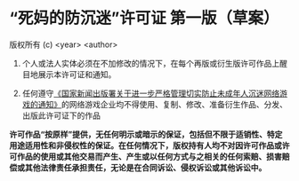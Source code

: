 # “死妈的防沉迷”许可证 第一版（草案）

版权所有 (c) \<year\> \<author\>

1. 个人或法人实体必须在不加修改的情况下，在每个再版或衍生版许可作品上醒目地展示本许可证和通知。

2. 任何遵守[《国家新闻出版署关于进一步严格管理切实防止未成年人沉迷网络游戏的通知》](https://www.nppa.gov.cn/nppa/contents/279/98792.shtml)的网络游戏企业均不得使用、复制、修改、准备衍生作品、分发、出版此许可证下的作品

**许可作品“按原样”提供，无任何明示或暗示的保证，包括但不限于适销性、特定用途适用性和非侵权性的保证。在任何情况下，版权持有人均不对因许可作品或许可作品的使用或其他交易而产生、产生或以任何方式与之相关的任何索赔、损害赔偿或其他法律责任承担责任，无论是在合同诉讼、侵权诉讼或其他诉讼中。**
